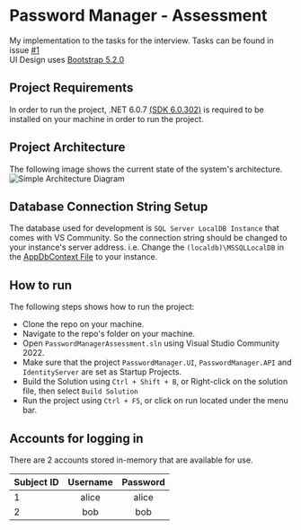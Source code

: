 # Password Manager - Assessment

My implementation to the tasks for the interview. Tasks can be found in issue [#1](https://github.com/YoussefWaelMohamedLotfy/PasswordManagerAssessment/issues/1)  
UI Design uses [Bootstrap 5.2.0](https://getbootstrap.com/)

## Project Requirements

In order to run the project, .NET 6.0.7 [(SDK 6.0.302)](https://dotnet.microsoft.com/en-us/download/dotnet/6.0) is required to be installed on your machine in order to run the project.

## Project Architecture

The following image shows the current state of the system's architecture.
![Simple Architecture Diagram](https://user-images.githubusercontent.com/40206862/181909662-9282cd76-d30c-4f18-a5b9-6741133bcd41.png)

## Database Connection String Setup

The database used for development is `SQL Server LocalDB Instance` that comes with VS Community. So the connection string should be changed to your instance's server address. i.e. Change the `(localdb)\MSSQLLocalDB` in the [AppDbContext File](https://github.com/YoussefWaelMohamedLotfy/PasswordManagerAssessment/blob/main/src/PasswordManager.API/Data/AppDbContext.cs#L19) to your instance.

## How to run

The following steps shows how to run the project:

+ Clone the repo on your machine.
+ Navigate to the repo's folder on your machine.
+ Open `PasswordManagerAssessment.sln` using Visual Studio Community 2022.
+ Make sure that the project `PasswordManager.UI`, `PasswordManager.API` and `IdentityServer` are set as Startup Projects.
+ Build the Solution using `Ctrl + Shift + B`, or Right-click on the solution file, then select `Build Solution`
+ Run the project using `Ctrl + F5`, or click on run located under the menu bar.

## Accounts for logging in

There are 2 accounts stored in-memory that are available for use.

|Subject ID|Username|Password|
|----------|:------:|:------:|
|1|alice|alice|
|2|bob|bob|
